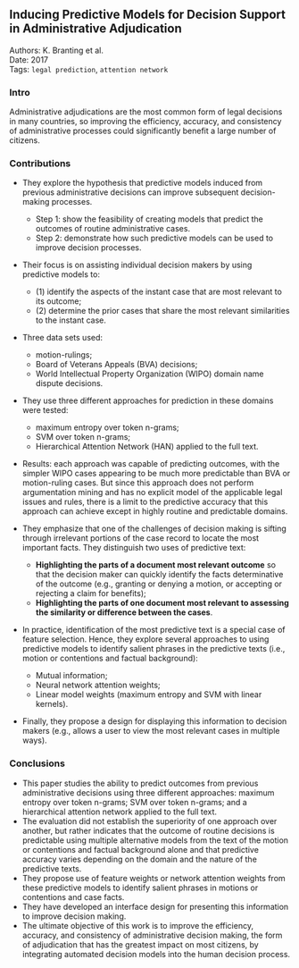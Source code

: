 ## Inducing Predictive Models for Decision Support in Administrative Adjudication

Authors: K. Branting et al.  
Date: 2017   
Tags: `legal prediction`, `attention network`  

### Intro

Administrative adjudications are the most common form of legal decisions in many countries, so improving the efficiency, accuracy, and consistency of administrative processes could significantly benefit a large number of citizens. 


### Contributions

- They explore the hypothesis that predictive models induced from previous administrative decisions can improve subsequent decision-making processes.
  - Step 1:  show the feasibility of creating models that predict the outcomes of routine administrative cases. 
  - Step 2: demonstrate how such predictive models can be used to improve decision processes. 
  
- Their focus is on assisting individual decision makers by using predictive models to:
  - (1) identify the aspects of the instant case that are most relevant to its outcome;
  - (2) determine the prior cases that share the most relevant similarities to the instant case.

- Three data sets used:
  - motion-rulings;
  - Board of Veterans Appeals (BVA) decisions;
  - World Intellectual Property Organization (WIPO) domain name dispute decisions.
  
- They use three different approaches for prediction in these domains were tested:
  - maximum entropy over token n-grams;
  - SVM over token n-grams;
  - Hierarchical Attention Network (HAN) applied to the full text.
  
- Results: each approach was capable of predicting outcomes, with the simpler WIPO cases appearing to be much more predictable than BVA or motion-ruling cases. But since this approach does not perform argumentation mining and has no explicit model of the applicable legal issues and rules, there is a limit to the predictive accuracy that this approach can achieve except in highly routine and predictable domains.

- They emphasize that one of the challenges of decision making is sifting through irrelevant portions of the case record to locate the most important facts. They distinguish two uses of predictive text:
  - **Highlighting the parts of a document most relevant outcome** so that the decision maker can quickly identify the facts determinative of the outcome (e.g., granting or denying a motion, or accepting or rejecting a claim for benefits);
  - **Highlighting the parts of one document most relevant to assessing the similarity or difference between the cases**.

- In practice, identification of the most predictive text is a special case of feature selection. Hence, they explore several approaches to using predictive models to identify salient phrases in the predictive texts (i.e., motion or contentions and factual background):
  - Mutual information;
  - Neural network attention weights;
  - Linear model weights (maximum entropy and SVM with linear kernels).

- Finally, they propose a design for displaying this information to decision makers (e.g., allows a user to view the most relevant cases in multiple ways).


### Conclusions

- This paper studies the ability to predict outcomes from previous administrative decisions using three different approaches: maximum entropy over token n-grams; SVM over token n-grams; and a hierarchical attention network applied to the full text. 
- The evaluation did not establish the superiority of one approach over another, but rather indicates that the outcome of routine decisions is predictable using multiple alternative models from the text of the motion or contentions and factual background alone and that predictive accuracy varies depending on the domain and the nature of the predictive texts.
- They propose use of feature weights or network attention weights from these predictive models to identify salient phrases in motions or contentions and case facts.
- They have developed an interface design for presenting this information to improve decision making.
- The ultimate objective of this work is to improve the efficiency, accuracy, and consistency of administrative decision making, the form of adjudication that has the greatest impact on most citizens, by integrating automated decision models into the human decision process.
